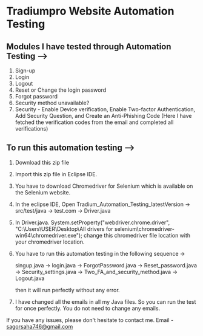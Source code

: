 # Tradiumpro Website Automation Testing

## Modules I have tested through Automation Testing -->
1. Sign-up
2. Login
3. Logout
4. Reset or Change the login password
5. Forgot password
6. Security method unavailable?
7. Security - Enable Device verification, Enable Two-factor Authentication, Add Security Question, and Create an Anti-Phishing Code (Here I have fetched the verification codes from the email and completed all verifications)


## To run this automation testing -->

1. Download this zip file
2. Import this zip file in Eclipse IDE.
3. You have to download Chromedriver for Selenium which is available on the Selenium website.
4. In the eclipse IDE, Open Tradium_Automation_Testing_latestVersion -> src/test/java -> test.com -> Driver.java
5. In Driver.java. System.setProperty("webdriver.chrome.driver", "C:\\Users\\USER\\Desktop\\All drivers for selenium\\chromedriver-win64\\chromedriver.exe"); change this chromedriver file location with your chromedriver location.

6. You have to run this automation testing in the following sequence ->

    singup.java -> login.java -> ForgotPassword.java -> Reset_password.java -> Security_settings.java -> Two_FA_and_security_method.java -> Logout.java

   then it will run perfectly without any error.

7. I have changed all the emails in all my Java files. So you can run the test for once perfectly. You do not need to change any emails.

If you have any issues, please don't hesitate to contact me.
Email - sagorsaha746@gmail.com
